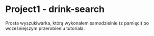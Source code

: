 # Project1 - drink-search
Prosta wyszukiwarka, którą wykonałem samodzielnie (z pamięci) po wcześniejszym przerobieniu tutoriala.

